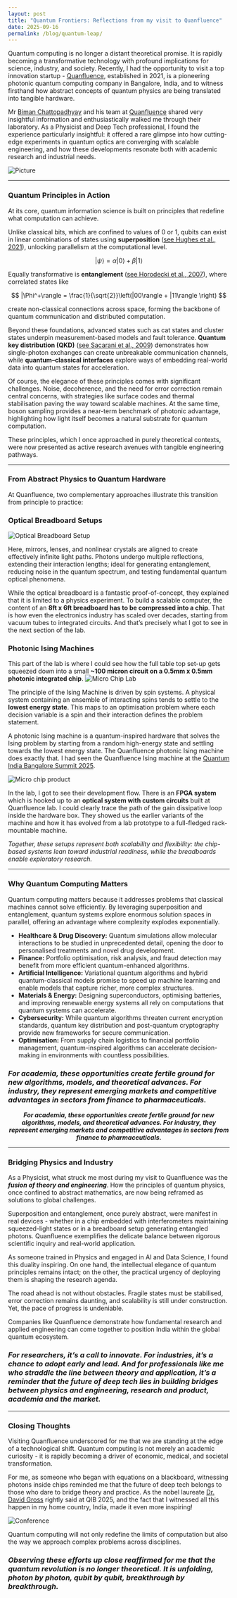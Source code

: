 ```yaml
---
layout: post
title: "Quantum Frontiers: Reflections from my visit to Quanfluence"
date: 2025-09-16
permalink: /blog/quantum-leap/
---
```


Quantum computing is no longer a distant theoretical promise. It is rapidly becoming a transformative technology with profound implications for science, industry, and society. Recently, I had the opportunity to visit a top 
innovation startup - [Quanfluence](https://quanfluence.com/), established in 2021, is a pioneering photonic quantum computing company in Bangalore, India, and to witness firsthand how abstract concepts of quantum physics are being translated into tangible hardware.

Mr [Biman Chattopadhyay](https://www.linkedin.com/in/biman-chattopadhyay-532a6753/?originalSubdomain=in) and his team at [Quanfluence](https://quanfluence.com/) shared very insightful information and enthusiastically walked me through their laboratory. As a Physicist and Deep Tech professional, I found the experience particularly insightful: 
it offered a rare glimpse into how cutting-edge experiments in quantum optics are converging with scalable engineering, and how these developments resonate both with academic research and industrial needs.

![Picture](/assets/images/IMG-20250801-WA0010.jpg "Quanfluence Micro Chip")

---

### Quantum Principles in Action

At its core, quantum information science is built on principles that redefine what computation can achieve.

Unlike classical bits, which are confined to values of 0 or 1, qubits can exist in linear combinations of states using **superposition** ([see Hughes et al., 2021](https://www.researchgate.net/publication/350295142_Introduction_to_Superposition)), unlocking parallelism at the computational level.

$$
|\psi\rangle = \alpha|0\rangle + \beta|1\rangle
$$

Equally transformative is **entanglement** ([see Horodecki et al., 2007](https://arxiv.org/abs/quant-ph/0702225)), where correlated states like

$$
|\Phi^+\rangle = \frac{1}{\sqrt{2}}\left(|00\rangle + |11\rangle \right)
$$

create non-classical connections across space, forming the backbone of quantum communication and distributed computation.

Beyond these foundations, advanced states such as cat states and cluster states underpin measurement-based models and fault tolerance. **Quantum key distribution (QKD)** ([see Sacarani et al., 2009](https://journals.aps.org/rmp/abstract/10.1103/RevModPhys.81.1301)) demonstrates how single-photon exchanges can create unbreakable communication channels, while **quantum–classical interfaces** explore ways of embedding real-world data into quantum states for acceleration.

Of course, the elegance of these principles comes with significant challenges. Noise, decoherence, and the need for error correction remain central concerns, with strategies like surface codes and thermal stabilisation paving the way toward scalable 
machines. At the same time, boson sampling provides a near-term benchmark of photonic advantage, highlighting how light itself becomes a natural substrate for quantum computation.

These principles, which I once approached in purely theoretical contexts, were now presented as active research avenues with tangible engineering pathways.

---

### From Abstract Physics to Quantum Hardware

At Quanfluence, two complementary approaches illustrate this transition from principle to practice:

### Optical Breadboard Setups 

![Optical Breadboard Setup](/assets/images/TableTop.jpg "Optical Breadboard Setup at Quanfluence Lab")

Here, mirrors, lenses, and nonlinear crystals are aligned to create effectively infinite light paths. Photons undergo multiple reflections, extending their interaction lengths; ideal for generating entanglement, reducing noise in the quantum spectrum, 
and testing fundamental quantum optical phenomena.

While the optical breadboard is a fantastic proof-of-concept, they explained that it is limited to a physics experiment. To build a scalable computer, the content of an **8ft x 6ft breadboard has to be compressed into a chip**. That is how even the 
electronics industry has scaled over decades, starting from vacuum tubes to integrated circuits. And that’s precisely what I got to see in the next section of the lab. 

### Photonic Ising Machines 

This part of the lab is where I could see how the full table top set-up gets squeezed down into a small **~100 micron circuit on a 0.5mm x 0.5mm photonic integrated chip**.
![Micro Chip Lab](/assets/images/PXL_20241210_133417904.PORTRAIT.jpg "Quanfluence Lab")

The principle of the Ising Machine is driven by spin systems. A physical system containing an ensemble of interacting spins tends to settle to the **lowest energy state**. This maps to an optimisation problem where each decision variable is a spin and 
their interaction defines the problem statement.

A photonic Ising machine is a quantum-inspired hardware that solves the Ising problem by starting from a random high-energy state and settling towards the lowest energy state. The Quanfluence photonic Ising machine does exactly that. I had seen the 
Quanfluence Ising machine at the [Quantum India Bangalore Summit 2025](https://quantumindiabengaluru.com/).

![Micro chip product](/assets/images/V2_1.jpg "Quanfluence Micro Chip")

In the lab, I got to see their development flow. There is an **FPGA system** which is hooked up to an **optical system with custom circuits** built at Quanfluence lab. I could clearly trace the path of the gain dissipative loop inside the hardware box. 
They showed us the earlier variants of the machine and how it has evolved from a lab prototype to a full-fledged rack-mountable machine.

*Together, these setups represent both scalability and flexibility: the chip-based systems lean toward industrial readiness, while the breadboards enable exploratory research.*

---

### Why Quantum Computing Matters

Quantum computing matters because it addresses problems that classical machines cannot solve efficiently. By leveraging superposition and entanglement, quantum systems explore enormous solution spaces in parallel, offering an advantage where 
complexity explodes exponentially.

- **Healthcare & Drug Discovery:** Quantum simulations allow molecular interactions to be studied in unprecedented detail, opening the door to personalised treatments and novel drug development.
- **Finance:** Portfolio optimisation, risk analysis, and fraud detection may benefit from more efficient quantum-enhanced algorithms.
- **Artificial Intelligence:** Variational quantum algorithms and hybrid quantum-classical models promise to speed up machine learning and enable models that capture richer, more complex structures.
- **Materials & Energy:** Designing superconductors, optimising batteries, and improving renewable energy systems all rely on computations that quantum systems can accelerate.
- **Cybersecurity:** While quantum algorithms threaten current encryption standards, quantum key distribution and post-quantum cryptography provide new frameworks for secure communication.
- **Optimisation:** From supply chain logistics to financial portfolio management, quantum-inspired algorithms can accelerate decision-making in environments with countless possibilities.

### *For academia, these opportunities create fertile ground for new algorithms, models, and theoretical advances. For industry, they represent emerging markets and competitive advantages in sectors from finance to pharmaceuticals.* 

<center>
<strong><em>
For academia, these opportunities create fertile ground for new algorithms, models, and theoretical advances. For industry, they represent emerging markets and competitive advantages in sectors from finance to pharmaceuticals.
</em></strong>
</center>



---

### Bridging Physics and Industry

As a Physicist, what struck me most during my visit to Quanfluence was the ***fusion of theory and engineering***. How the principles of quantum physics, once confined to abstract mathematics, are now being reframed as solutions to global challenges.

Superposition and entanglement, once purely abstract, were manifest in real devices - whether in a chip embedded with interferometers maintaining squeezed-light states or in a breadboard setup generating entangled photons. Quanfluence exemplifies 
the delicate balance between rigorous scientific inquiry and real-world application.

As someone trained in Physics and engaged in AI and Data Science, I found this duality inspiring. On one hand, the intellectual elegance of quantum principles remains intact; on the other, the practical urgency of deploying them is shaping the research 
agenda.

The road ahead is not without obstacles. Fragile states must be stabilised, error correction remains daunting, and scalability is still under construction. Yet, the pace of progress is undeniable.

Companies like Quanfluence demonstrate how fundamental research and applied engineering can come together to position India within the global quantum ecosystem.

### *For researchers, it’s a call to innovate. For industries, it’s a chance to adopt early and lead. And for professionals like me who straddle the line between theory and application, it’s a reminder that the future of deep tech lies in building bridges between physics and engineering, research and product, academia and the market.*

---

### Closing Thoughts
Visiting Quanfluence underscored for me that we are standing at the edge of a technological shift. Quantum computing is not merely an academic curiosity - it is rapidly becoming a driver of economic, medical, and societal transformation.

For me, as someone who began with equations on a blackboard, witnessing photons inside chips reminded me that the future of deep tech belongs to those who dare to bridge theory and practice. As the nobel laureate [Dr. David Gross](https://www.nobelprize.org/prizes/physics/2004/gross/biographical/) rightly said at QIB 2025, and the fact that I witnessed all this happen in my home country, India, made it even more inspiring!

![Conference](/assets/images/20250801_102539.jpg "India growth")

Quantum computing will not only redefine the limits of computation but also the way we approach complex problems across disciplines.

### *Observing these efforts up close reaffirmed for me that the quantum revolution is no longer theoretical.* ***It is unfolding, photon by photon, qubit by qubit, breakthrough by breakthrough.***
